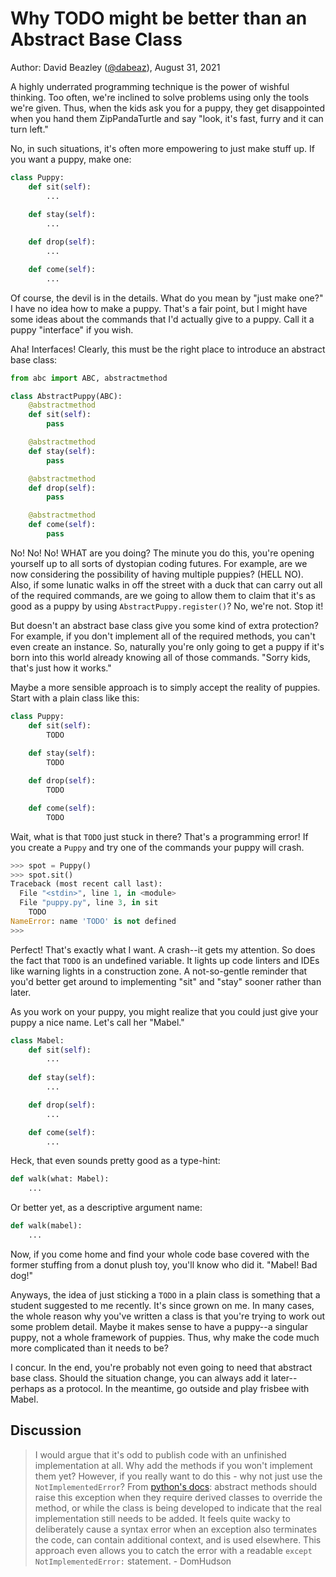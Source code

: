 # Why TODO might be better than an Abstract Base Class

Author: David Beazley ([@dabeaz](https://www.dabeaz.com)),
August 31, 2021

A highly underrated programming technique is the power of wishful thinking.  Too often, we're inclined to solve problems using only the tools we're given.  Thus, when the kids ask you for a puppy, they get disappointed when you hand them ZipPandaTurtle and say "look, it's fast, furry and it can turn left."

No, in such situations, it's often more empowering to just make stuff up.  If you want a puppy, make one:

```python
class Puppy:
    def sit(self):
        ...
    
    def stay(self):
        ...

    def drop(self):
        ...

    def come(self):
        ...
```

Of course, the devil is in the details.  What do you mean by "just make one?"  I have no idea how to make a puppy.  That's a fair point, but I might have some ideas about the commands that I'd actually give to a puppy.  Call it a puppy "interface" if you wish.

Aha!  Interfaces!  Clearly, this must be the right place to introduce an abstract base class:

```python
from abc import ABC, abstractmethod

class AbstractPuppy(ABC):
    @abstractmethod
    def sit(self):
        pass

    @abstractmethod
    def stay(self):
        pass

    @abstractmethod
    def drop(self):
        pass

    @abstractmethod
    def come(self):
        pass
```

No! No! No! WHAT are you doing?   The minute you do this, you're opening yourself up to all sorts of dystopian coding futures.  For example, are we now considering the possibility of having multiple puppies? (HELL NO).   Also, if some lunatic walks in off the street with a duck that can carry out all of the required commands, are we going to allow them to claim that it's as good as a puppy by using `AbstractPuppy.register()`?  No, we're not.  Stop it!

But doesn't an abstract base class give you some kind of extra protection?   For example, if you don't implement all of the required methods, you can't even create an instance.  So, naturally you're only going to get a puppy if it's born into this world already knowing all of those commands.  "Sorry kids, that's just how it works." 

Maybe a more sensible approach is to simply accept the reality of puppies.  Start with a plain class like this:

```python
class Puppy:
    def sit(self):
        TODO
    
    def stay(self):
        TODO

    def drop(self):
        TODO

    def come(self):
        TODO
```

Wait, what is that `TODO` just stuck in there?  That's a programming error!  If you create a `Puppy` and try one of the commands your puppy will crash.  

```python
>>> spot = Puppy()
>>> spot.sit()
Traceback (most recent call last):
  File "<stdin>", line 1, in <module>
  File "puppy.py", line 3, in sit
    TODO
NameError: name 'TODO' is not defined
>>> 
```

Perfect!  That's exactly what I want.  A crash--it gets my attention. So does the fact that `TODO` is an undefined variable.  It lights up code linters and IDEs like warning lights in a construction zone.  A not-so-gentle reminder that you'd better get around to implementing "sit" and "stay" sooner rather than later.  

As you work on your puppy, you might realize that you could just give your puppy a nice name.  Let's call her "Mabel."

```python
class Mabel:
    def sit(self):
        ...
    
    def stay(self):
        ...

    def drop(self):
        ...

    def come(self):
        ...
```

Heck, that even sounds pretty good as a type-hint:

```python
def walk(what: Mabel):
    ...
```

Or better yet, as a descriptive argument name:

```python
def walk(mabel):
    ...
```

Now, if you come home and find your whole code base covered with the former stuffing from a donut plush toy, you'll know who did it.  "Mabel! Bad dog!"

Anyways, the idea of just sticking a `TODO` in a plain class is something that a student suggested to me recently.   It's since grown on me.   In many cases, the whole reason why you've written a class is that you're trying to work out some problem detail.  Maybe it makes sense to have a puppy--a singular puppy, not a whole framework of puppies.  Thus, why make the code much more complicated than it needs to be?

I concur. In the end, you're probably not even going to need that abstract base class.   Should the situation change, you can always add it later--perhaps as a protocol.  In the meantime, go outside and play frisbee with Mabel. 

## Discussion

> I would argue that it's odd to publish code with an unfinished implementation at all. Why add the methods if you won't implement them yet?
> However, if you really want to do this - why not just use the `NotImplementedError`? From [python's docs](https://docs.python.org/3/library/exceptions.html#NotImplementedError): abstract methods should raise this exception when they require derived classes to override the method, or while the class is being developed to indicate that the real implementation still needs to be added.
> It feels quite wacky to deliberately cause a syntax error when an exception also terminates the code, can contain additional context, and is used elsewhere. This approach even allows you to catch the error with a readable `except NotImplementedError:` statement.
> \- DomHudson










